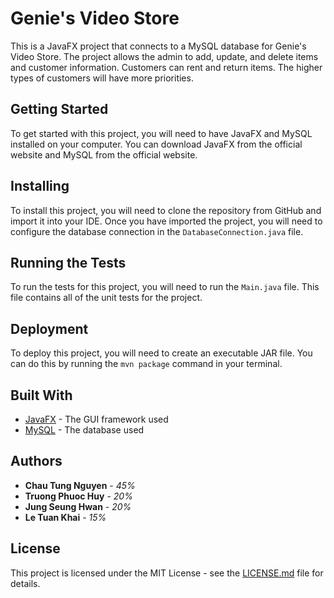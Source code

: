 # Genie's Video Store

This is a JavaFX project that connects to a MySQL database for Genie's Video Store. The project allows the admin to add, update, and delete items and customer information. Customers can rent and return items. The higher types of customers will have more priorities.

## Getting Started

To get started with this project, you will need to have JavaFX and MySQL installed on your computer. You can download JavaFX from the official website and MySQL from the official website.

## Installing

To install this project, you will need to clone the repository from GitHub and import it into your IDE. Once you have imported the project, you will need to configure the database connection in the `DatabaseConnection.java` file.

## Running the Tests

To run the tests for this project, you will need to run the `Main.java` file. This file contains all of the unit tests for the project.

## Deployment

To deploy this project, you will need to create an executable JAR file. You can do this by running the `mvn package` command in your terminal.

## Built With

* [JavaFX](https://openjfx.io/) - The GUI framework used
* [MySQL](https://www.mysql.com/) - The database used

## Authors

* **Chau Tung Nguyen** - *45%*
* **Truong Phuoc Huy** - *20%*
* **Jung Seung Hwan** - *20%*
* **Le Tuan Khai** - *15%*

## License

This project is licensed under the MIT License - see the [LICENSE.md](LICENSE.md) file for details.
